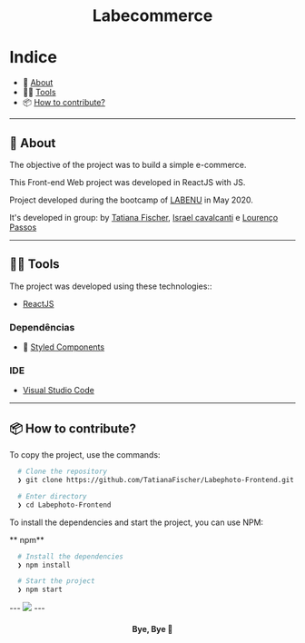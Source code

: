 
<h1 align="center"> Labecommerce </h1>

# Indice

- :rocket: [About](#rocket-sobre-o-projeto)
- 👨‍💻️ [Tools](#%EF%B8%8F-tecnogias-utilizadas)
- 📦️ [How to contribute?](#%EF%B8%8F-como-utilizar-o-projeto)


---

## :rocket: About

The objective of the project was to build a simple e-commerce.

This Front-end Web project was developed in ReactJS with JS.

Project developed during the bootcamp of [LABENU](https://www.labenu.com.br/) in May 2020.

 It's developed in group: by [Tatiana Fischer](https://github.com/TatianaFischer), [Israel cavalcanti](https://github.com/IsraelQCavalcanti) e [Lourenço Passos](https://github.com/lourencopassos) 

---

## 👨‍💻️ Tools

The project was developed using these technologies::

- [ReactJS](https://reactjs.org/)

### Dependências

- :nail_care: [Styled Components](https://styled-components.com/)


### IDE

- [Visual Studio Code](https://code.visualstudio.com/)

---

## 📦️ How to contribute?

To copy the project, use the commands:

```bash
  # Clone the repository
  ❯ git clone https://github.com/TatianaFischer/Labephoto-Frontend.git

  # Enter directory
  ❯ cd Labephoto-Frontend
```

To install the dependencies and start the project, you can use NPM:

** npm**

```bash
  # Install the dependencies
  ❯ npm install

  # Start the project
  ❯ npm start
```


<p>
---
 <img src="./gif.gif"/>  
---

<h4 align="center">
  Bye, Bye 👋️
</h4>

